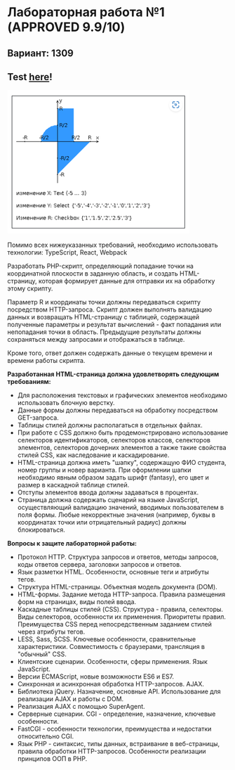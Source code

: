 # Лабораторная работа №1 (APPROVED 9.9/10)
## Вариант: 1309
## Test [here](https://se.ifmo.ru/~s368459/lab1/)!

![Task graph](/static/areas-with-bounds.png)

Помимо всех нижеуказанных требований, необходимо использовать технологии: TypeScript, React, Webpack

Разработать PHP-скрипт, определяющий попадание точки на координатной плоскости в заданную область, и создать HTML-страницу, которая формирует данные для отправки их на обработку этому скрипту.

Параметр R и координаты точки должны передаваться скрипту посредством HTTP-запроса. Скрипт должен выполнять валидацию данных и возвращать HTML-страницу с таблицей, содержащей полученные параметры и результат вычислений - факт попадания или непопадания точки в область. Предыдущие результаты должны сохраняться между запросами и отображаться в таблице.

Кроме того, ответ должен содержать данные о текущем времени и времени работы скрипта.

**Разработанная HTML-страница должна удовлетворять следующим требованиям:**
- Для расположения текстовых и графических элементов необходимо использовать блочную верстку.
- Данные формы должны передаваться на обработку посредством GET-запроса.
- Таблицы стилей должны располагаться в отдельных файлах.
- При работе с CSS должно быть продемонстрировано использование селекторов идентификаторов, селекторов классов, селекторов элементов, селекторов дочерних элементов а также такие свойства стилей CSS, как наследование и каскадирование.
- HTML-страница должна иметь "шапку", содержащую ФИО студента, номер группы и новер варианта. При оформлении шапки необходимо явным образом задать шрифт (fantasy), его цвет и размер в каскадной таблице стилей.
- Отступы элементов ввода должны задаваться в процентах.
- Страница должна содержать сценарий на языке JavaScript, осуществляющий валидацию значений, вводимых пользователем в поля формы. Любые некорректные значения (например, буквы в координатах точки или отрицательный радиус) должны блокироваться.

**Вопросы к защите лабораторной работы:**

- Протокол HTTP. Структура запросов и ответов, методы запросов, коды ответов сервера, заголовки запросов и ответов.
- Язык разметки HTML. Особенности, основные теги и атрибуты тегов.
- Структура HTML-страницы. Объектная модель документа (DOM).
- HTML-формы. Задание метода HTTP-запроса. Правила размещения форм на страницах, виды полей ввода.
- Каскадные таблицы стилей (CSS). Структура - правила, селекторы. Виды селекторов, особенности их применения. Приоритеты правил. Преимущества CSS перед непосредственным заданием стилей через атрибуты тегов.
- LESS, Sass, SCSS. Ключевые особенности, сравнительные характеристики. Совместимость с браузерами, трансляция в "обычный" CSS.
- Клиентские сценарии. Особенности, сферы применения. Язык JavaScript.
- Версии ECMAScript, новые возможности ES6 и ES7.
- Синхронная и асинхронная обработка HTTP-запросов. AJAX.
- Библиотека jQuery. Назначение, основные API. Использование для реализации AJAX и работы с DOM.
- Реализация AJAX с помощью SuperAgent.
- Серверные сценарии. CGI - определение, назначение, ключевые особенности.
- FastCGI - особенности технологии, преимущества и недостатки относительно CGI.
- Язык PHP - синтаксис, типы данных, встраивание в веб-страницы, правила обработки HTTP-запросов. Особенности реализации принципов ООП в PHP.
